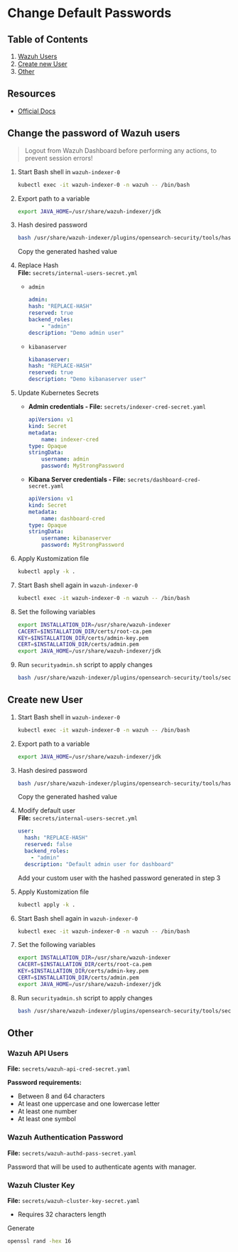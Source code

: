 
# Change Default Passwords

## Table of Contents

1. [Wazuh Users](#change-the-password-of-wazuh-users)
2. [Create new User](#create-new-user)
3. [Other](#other)

## Resources

- [Official Docs](https://documentation.wazuh.com/current/deployment-options/deploying-with-kubernetes/kubernetes-deployment.html#change-the-password-of-wazuh-users)

## Change the password of Wazuh users

> Logout from Wazuh Dashboard before performing any actions, to prevent session errors!
1. Start Bash shell in `wazuh-indexer-0`
    ```bash
    kubectl exec -it wazuh-indexer-0 -n wazuh -- /bin/bash
    ```

2. Export path to a variable
    ```bash
    export JAVA_HOME=/usr/share/wazuh-indexer/jdk
    ````

3. Hash desired password
    ```bash
    bash /usr/share/wazuh-indexer/plugins/opensearch-security/tools/hash.sh -p "MyStrongPassword"
    ```
    Copy the generated hashed value

4. Replace Hash \
    **File:** `secrets/internal-users-secret.yml`

    - `admin`
        ```yaml
        admin:
        hash: "REPLACE-HASH"
        reserved: true
        backend_roles:
            - "admin"
        description: "Demo admin user"
        ```

    - `kibanaserver`
        ```yaml
        kibanaserver:
        hash: "REPLACE-HASH"
        reserved: true
        description: "Demo kibanaserver user"
        ```

5. Update Kubernetes Secrets
    - **Admin credentials - File:** `secrets/indexer-cred-secret.yaml`
        ```yaml
        apiVersion: v1
        kind: Secret
        metadata:
            name: indexer-cred
        type: Opaque
        stringData:
            username: admin
            password: MyStrongPassword
        ```
    
    - **Kibana Server credentials - File:** `secrets/dashboard-cred-secret.yaml`
        ```yaml
        apiVersion: v1
        kind: Secret
        metadata:
            name: dashboard-cred
        type: Opaque
        stringData:
            username: kibanaserver
            password: MyStrongPassword
        ```

6. Apply Kustomization file
    ```bash
    kubectl apply -k .
    ```

7. Start Bash shell again in `wazuh-indexer-0`
    ```bash
    kubectl exec -it wazuh-indexer-0 -n wazuh -- /bin/bash
    ```

8. Set the following variables
    ```bash
    export INSTALLATION_DIR=/usr/share/wazuh-indexer
    CACERT=$INSTALLATION_DIR/certs/root-ca.pem
    KEY=$INSTALLATION_DIR/certs/admin-key.pem
    CERT=$INSTALLATION_DIR/certs/admin.pem
    export JAVA_HOME=/usr/share/wazuh-indexer/jdk
    ````

9. Run `securityadmin.sh` script to apply changes
    ```bash
    bash /usr/share/wazuh-indexer/plugins/opensearch-security/tools/securityadmin.sh -cd /usr/share/wazuh-indexer/opensearch-security/ -nhnv -cacert  $CACERT -cert $CERT -key $KEY -p 9200 -icl -h $NODE_NAME
    ```

## Create new User

1. Start Bash shell in `wazuh-indexer-0`
    ```bash
    kubectl exec -it wazuh-indexer-0 -n wazuh -- /bin/bash
    ```

2. Export path to a variable
    ```bash
    export JAVA_HOME=/usr/share/wazuh-indexer/jdk
    ````

3. Hash desired password
    ```bash
    bash /usr/share/wazuh-indexer/plugins/opensearch-security/tools/hash.sh -p "MyStrongPassword"
    ```
    Copy the generated hashed value

4. Modify default user \
    **File:** `secrets/internal-users-secret.yml`
    
    ```yaml
    user:
      hash: "REPLACE-HASH"
      reserved: false
      backend_roles:
        - "admin"
      description: "Default admin user for dashboard"
    ```
    Add your custom user with the hashed password generated in step 3

5. Apply Kustomization file
    ```bash
    kubectl apply -k .
    ```

6. Start Bash shell again in `wazuh-indexer-0`
    ```bash
    kubectl exec -it wazuh-indexer-0 -n wazuh -- /bin/bash
    ```

7. Set the following variables
    ```bash
    export INSTALLATION_DIR=/usr/share/wazuh-indexer
    CACERT=$INSTALLATION_DIR/certs/root-ca.pem
    KEY=$INSTALLATION_DIR/certs/admin-key.pem
    CERT=$INSTALLATION_DIR/certs/admin.pem
    export JAVA_HOME=/usr/share/wazuh-indexer/jdk
    ````

8. Run `securityadmin.sh` script to apply changes
    ```bash
    bash /usr/share/wazuh-indexer/plugins/opensearch-security/tools/securityadmin.sh -cd /usr/share/wazuh-indexer/opensearch-security/ -nhnv -cacert  $CACERT -cert $CERT -key $KEY -p 9200 -icl -h $NODE_NAME
    ```

## Other

### Wazuh API Users

**File:** `secrets/wazuh-api-cred-secret.yaml`

**Password requirements:**
- Between 8 and 64 characters
- At least one uppercase and one lowercase letter
- At least one number
- At least one symbol

### Wazuh Authentication Password

**File:** `secrets/wazuh-authd-pass-secret.yaml`

Password that will be used to authenticate agents with manager.

### Wazuh Cluster Key

**File:** `secrets/wazuh-cluster-key-secret.yaml`

- Requires 32 characters length

Generate
```bash
openssl rand -hex 16
```